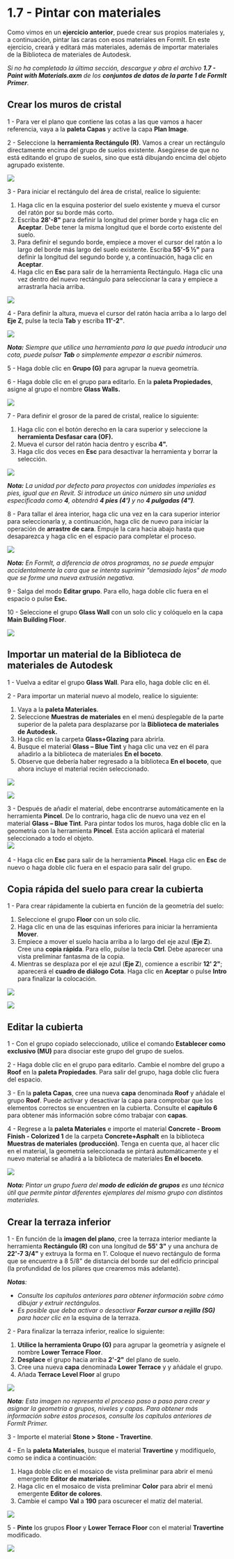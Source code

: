 # 1.7 - Pintar con materiales

Como vimos en un **ejercicio anterior**, puede crear sus propios materiales y, a continuación, pintar las caras con esos materiales en FormIt. En este ejercicio, creará y editará más materiales, además de importar materiales de la Biblioteca de materiales de Autodesk.

_Si no ha completado la última sección, descargue y abra el archivo_ _**1.7 - Paint with Materials.axm**_ _de los_ _**conjuntos de datos de la parte 1 de FormIt Primer**._

## **Crear los muros de cristal**

1 - Para ver el plano que contiene las cotas a las que vamos a hacer referencia, vaya a la **paleta Capas** y active la capa **Plan Image**.

2 - Seleccione la **herramienta Rectángulo (R)**. Vamos a crear un rectángulo directamente encima del grupo de suelos existente. Asegúrese de que no está editando el grupo de suelos, sino que está dibujando encima del objeto agrupado existente.

![](<../../.gitbook/assets/0 (3).png>)

3 - Para iniciar el rectángulo del área de cristal, realice lo siguiente:

1. Haga clic en la esquina posterior del suelo existente y mueva el cursor del ratón por su borde más corto.
2. Escriba **28'-8"** para definir la longitud del primer borde y haga clic en **Aceptar**. Debe tener la misma longitud que el borde corto existente del suelo.
3. Para definir el segundo borde, empiece a mover el cursor del ratón a lo largo del borde más largo del suelo existente. Escriba **55'-5 ½"** para definir la longitud del segundo borde y, a continuación, haga clic en **Aceptar**.
4. Haga clic en **Esc** para salir de la herramienta Rectángulo. Haga clic una vez dentro del nuevo rectángulo para seleccionar la cara y empiece a arrastrarla hacia arriba.

![](<../../.gitbook/assets/1 (3) (1).png>)

4 - Para definir la altura, mueva el cursor del ratón hacia arriba a lo largo del **Eje Z**, pulse la tecla **Tab** y escriba **11'-2"**.

![](<../../.gitbook/assets/2 (4) (1).png>)

_**Nota:**_ _Siempre que utilice una herramienta para la que pueda introducir una cota, puede pulsar_ _**Tab**_ _o simplemente empezar a escribir números._

5 - Haga doble clic en **Grupo (G)** para agrupar la nueva geometría.

6 - Haga doble clic en el grupo para editarlo. En la **paleta Propiedades**, asigne al grupo el nombre **Glass Walls.**

![](<../../.gitbook/assets/3 (3).png>)

7 - Para definir el grosor de la pared de cristal, realice lo siguiente:

1. Haga clic con el botón derecho en la cara superior y seleccione la **herramienta Desfasar cara (OF).**
2. Mueva el cursor del ratón hacia dentro y escriba **4".**
3. Haga clic dos veces en **Esc** para desactivar la herramienta y borrar la selección.

![](<../../.gitbook/assets/4 (17).png>)

​_**Nota:**_ _La unidad por defecto para proyectos con unidades imperiales es pies, igual que en Revit. Si introduce un único número sin una unidad especificada como_ _**4**, obtendrá_ _**4 pies (4')**_ _y no_ _**4 pulgadas (4")**._

8 - Para tallar el área interior, haga clic una vez en la cara superior interior para seleccionarla y, a continuación, haga clic de nuevo para iniciar la operación de **arrastre de cara**. Empuje la cara hacia abajo hasta que desaparezca y haga clic en el espacio para completar el proceso.

![](<../../.gitbook/assets/5 (12).png>)

_**Nota:**_ _En FormIt, a diferencia de otros programas, no se puede empujar accidentalmente la cara que se intenta suprimir "demasiado lejos" de modo que se forme una nueva extrusión negativa._

9 - Salga del modo **Editar grupo**. Para ello, haga doble clic fuera en el espacio o pulse **Esc.**

10 - Seleccione el grupo **Glass Wall** con un solo clic y colóquelo en la capa **Main Building Floor**.

![](<../../.gitbook/assets/6 (13) (1).png>)

## **Importar un material de la Biblioteca de materiales de Autodesk**

1 - Vuelva a editar el grupo **Glass Wall**. Para ello, haga doble clic en él.

2 - Para importar un material nuevo al modelo, realice lo siguiente:

1. Vaya a la **paleta Materiales**.
2. Seleccione **Muestras de materiales** en el menú desplegable de la parte superior de la paleta para desplazarse por la **Biblioteca de materiales de Autodesk.** ​
3. Haga clic en la carpeta **Glass+Glazing** para abrirla.
4. Busque el material **Glass – Blue Tint** y haga clic una vez en él para añadirlo a la biblioteca de materiales **En el boceto**.
5. Observe que debería haber regresado a la biblioteca **En el boceto**, que ahora incluye el material recién seleccionado.

![](<../../.gitbook/assets/7 (8) (1).png>)

![](<../../.gitbook/assets/8 (8).png>)

3 - Después de añadir el material, debe encontrarse automáticamente en la herramienta **Pincel**. De lo contrario, haga clic de nuevo una vez en el material **Glass – Blue Tint**. Para pintar todos los muros, haga doble clic en la geometría con la herramienta **Pincel**. Esta acción aplicará el material seleccionado a todo el objeto. \
![](<../../.gitbook/assets/9 (1).png>)​

4 - Haga clic en **Esc** para salir de la herramienta **Pincel**. Haga clic en **Esc** de nuevo o haga doble clic fuera en el espacio para salir del grupo.

## **Copia rápida del suelo para crear la cubierta**

1 - Para crear rápidamente la cubierta en función de la geometría del suelo:

1. Seleccione el grupo **Floor** con un solo clic.
2. Haga clic en una de las esquinas inferiores para iniciar la herramienta **Mover**.
3. Empiece a mover el suelo hacia arriba a lo largo del eje azul (**Eje Z**). Cree una **copia rápida**. Para ello, pulse la tecla **Ctrl**. Debe aparecer una vista preliminar fantasma de la copia. ​
4. Mientras se desplaza por el eje azul (**Eje Z**), comience a escribir **12' 2"**; aparecerá el **cuadro de diálogo Cota**. Haga clic en **Aceptar** o pulse **Intro** para finalizar la colocación.

![](<../../.gitbook/assets/10 (1).png>)

![](<../../.gitbook/assets/11 (1).png>)

## **Editar la cubierta**

1 - Con el grupo copiado seleccionado, utilice el comando **Establecer como exclusivo (MU)** para disociar este grupo del grupo de suelos.

2 - Haga doble clic en el grupo para editarlo. Cambie el nombre del grupo a **Roof** en la **paleta Propiedades**. Para salir del grupo, haga doble clic fuera del espacio.

3 - En la **paleta Capas**, cree una nueva **capa** denominada **Roof** y añádale el grupo **Roof**. Puede activar y desactivar la capa para comprobar que los elementos correctos se encuentren en la cubierta. Consulte el **capítulo 6** para obtener más información sobre cómo trabajar con **capas**.

4 - Regrese a la **paleta Materiales** e importe el material **Concrete - Broom Finish - Colorized 1** de la carpeta **Concrete+Asphalt** en la biblioteca **Muestras de materiales** **(producción)**. Tenga en cuenta que, al hacer clic en el material, la geometría seleccionada se pintará automáticamente y el nuevo material se añadirá a la biblioteca de materiales **En el boceto**.

![](../../.gitbook/assets/12.jpeg)

_**Nota:**_ _Pintar un grupo fuera del_ _**modo de edición de grupos**_ _es una técnica útil que permite pintar diferentes ejemplares del mismo grupo con distintos materiales._

## **Crear la terraza inferior**

1 - En función de la **imagen del plano**, cree la terraza interior mediante la herramienta **Rectángulo (R)** con una longitud de **55' 3"** y una anchura de **22'-7 3/4"** y extruya la forma en 1'. Coloque el nuevo rectángulo de forma que se encuentre a 8 5/8" de distancia del borde sur del edificio principal (la profundidad de los pilares que crearemos más adelante).

_**Notas**:_

* _Consulte los capítulos anteriores para obtener información sobre cómo dibujar y extruir rectángulos._
* _Es posible que deba activar o desactivar_ _**Forzar cursor a rejilla (SG)**_ _para hacer clic en_ la esquina de la terraza.

2 - Para finalizar la terraza inferior, realice lo siguiente:

1. **Utilice la herramienta Grupo (G)** para agrupar la geometría y asígnele el nombre **Lower Terrace Floor**.
2. **Desplace** el grupo hacia arriba **2'-2"** del plano de suelo.
3. Cree una nueva **capa** denominada **Lower Terrace** y y añádale el grupo.
4. Añada **Terrace Level Floor** al grupo

![](<../../.gitbook/assets/13 (1).png>)

_**Nota:**_ _Esta imagen no representa el proceso paso a paso para crear y asignar la geometría a grupos, niveles y capas. Para obtener más información sobre estos procesos, consulte los capítulos anteriores de FormIt Primer._

3 - Importe el material **Stone > Stone - Travertine**.

4 - En la **paleta Materiales**, busque el material **Travertine** y modifíquelo, como se indica a continuación:

1. Haga doble clic en el mosaico de vista preliminar para abrir el menú emergente **Editor de materiales**.
2. Haga clic en el mosaico de vista preliminar **Color** para abrir el menú emergente **Editor de colores**.
3. Cambie el campo **Val** a **190** para oscurecer el matiz del material.

![](<../../.gitbook/assets/14 (2).png>)

5 - **Pinte** los grupos **Floor** y **Lower Terrace Floor** con el material **Travertine** modificado.

![](../../.gitbook/assets/15.jpeg)
